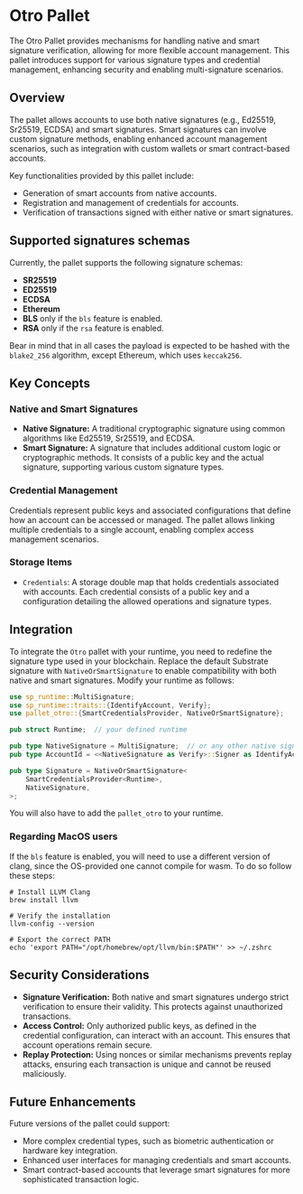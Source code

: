 # Otro Pallet

The Otro Pallet provides mechanisms for handling native and smart signature verification, allowing for more flexible account management.
This pallet introduces support for various signature types and credential management, enhancing security and enabling multi-signature scenarios.

## Overview

The pallet allows accounts to use both native signatures (e.g., Ed25519, Sr25519, ECDSA) and smart signatures.
Smart signatures can involve custom signature methods, enabling enhanced account management scenarios, such as integration with custom wallets or smart contract-based accounts.

Key functionalities provided by this pallet include:
- Generation of smart accounts from native accounts.
- Registration and management of credentials for accounts.
- Verification of transactions signed with either native or smart signatures.

## Supported signatures schemas

Currently, the pallet supports the following signature schemas:
- **SR25519**
- **ED25519**
- **ECDSA**
- **Ethereum**
- **BLS** only if the `bls` feature is enabled.
- **RSA** only if the `rsa` feature is enabled.

Bear in mind that in all cases the payload is expected to be hashed with the `blake2_256` algorithm, except Ethereum, which uses `keccak256`.

## Key Concepts

### Native and Smart Signatures

- **Native Signature:** A traditional cryptographic signature using common algorithms like Ed25519, Sr25519, and ECDSA.
- **Smart Signature:** A signature that includes additional custom logic or cryptographic methods. It consists of a public key and the actual signature, supporting various custom signature types.

### Credential Management

Credentials represent public keys and associated configurations that define how an account can be accessed or managed.
The pallet allows linking multiple credentials to a single account, enabling complex access management scenarios.

### Storage Items

- `Credentials`: A storage double map that holds credentials associated with accounts.
Each credential consists of a public key and a configuration detailing the allowed operations and signature types.

## Integration

To integrate the `Otro` pallet with your runtime, you need to redefine the signature type used in your blockchain.
Replace the default Substrate signature with `NativeOrSmartSignature` to enable compatibility with both native and smart signatures.
Modify your runtime as follows:

```rust
use sp_runtime::MultiSignature;
use sp_runtime::traits::{IdentifyAccount, Verify};
use pallet_otro::{SmartCredentialsProvider, NativeOrSmartSignature};

pub struct Runtime;  // your defined runtime

pub type NativeSignature = MultiSignature;  // or any other native signature type
pub type AccountId = <<NativeSignature as Verify>::Signer as IdentifyAccount>::AccountId;

pub type Signature = NativeOrSmartSignature<
    SmartCredentialsProvider<Runtime>,
    NativeSignature,
>;
```

You will also have to add the `pallet_otro` to your runtime.

### Regarding MacOS users

If the `bls` feature is enabled, you will need to use a different version of clang, since the OS-provided one cannot compile for wasm. To do so follow these steps:

```shell
# Install LLVM Clang
brew install llvm

# Verify the installation
llvm-config --version

# Export the correct PATH
echo 'export PATH="/opt/homebrew/opt/llvm/bin:$PATH"' >> ~/.zshrc
```

## Security Considerations

- **Signature Verification:** Both native and smart signatures undergo strict verification to ensure their validity. This protects against unauthorized transactions.
- **Access Control:** Only authorized public keys, as defined in the credential configuration, can interact with an account. This ensures that account operations remain secure.
- **Replay Protection:** Using nonces or similar mechanisms prevents replay attacks, ensuring each transaction is unique and cannot be reused maliciously.

## Future Enhancements

Future versions of the pallet could support:
- More complex credential types, such as biometric authentication or hardware key integration.
- Enhanced user interfaces for managing credentials and smart accounts.
- Smart contract-based accounts that leverage smart signatures for more sophisticated transaction logic.
